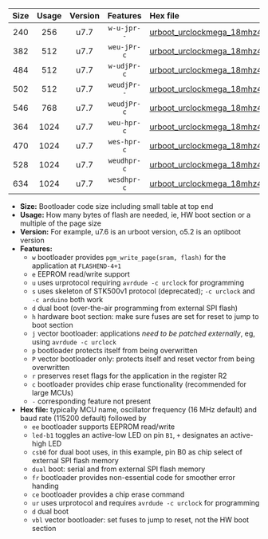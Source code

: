 |Size|Usage|Version|Features|Hex file|
|:-:|:-:|:-:|:-:|:--|
|240|256|u7.7|`w-u-jpr--`|[urboot_urclockmega_18mhz432_57600bps_led+c7_ur_vbl.hex](https://raw.githubusercontent.com/stefanrueger/urboot.hex/main/boards/urclockmega/fcpu_18mhz432/57600_bps/urboot_urclockmega_18mhz432_57600bps_led+c7_ur_vbl.hex)|
|382|512|u7.7|`weu-jPr-c`|[urboot_urclockmega_18mhz432_57600bps_ee_led+c7_fr_ce_ur_vbl.hex](https://raw.githubusercontent.com/stefanrueger/urboot.hex/main/boards/urclockmega/fcpu_18mhz432/57600_bps/urboot_urclockmega_18mhz432_57600bps_ee_led+c7_fr_ce_ur_vbl.hex)|
|484|512|u7.7|`w-udjPr-c`|[urboot_urclockmega_18mhz432_57600bps_led+c7_csb3_dual_fr_ce_ur_vbl.hex](https://raw.githubusercontent.com/stefanrueger/urboot.hex/main/boards/urclockmega/fcpu_18mhz432/57600_bps/urboot_urclockmega_18mhz432_57600bps_led+c7_csb3_dual_fr_ce_ur_vbl.hex)|
|502|512|u7.7|`weudjPr--`|[urboot_urclockmega_18mhz432_57600bps_ee_led+c7_csb3_dual_fr_ur_vbl.hex](https://raw.githubusercontent.com/stefanrueger/urboot.hex/main/boards/urclockmega/fcpu_18mhz432/57600_bps/urboot_urclockmega_18mhz432_57600bps_ee_led+c7_csb3_dual_fr_ur_vbl.hex)|
|546|768|u7.7|`weudjPr-c`|[urboot_urclockmega_18mhz432_57600bps_ee_led+c7_csb3_dual_fr_ce_ur_vbl.hex](https://raw.githubusercontent.com/stefanrueger/urboot.hex/main/boards/urclockmega/fcpu_18mhz432/57600_bps/urboot_urclockmega_18mhz432_57600bps_ee_led+c7_csb3_dual_fr_ce_ur_vbl.hex)|
|364|1024|u7.7|`weu-hpr-c`|[urboot_urclockmega_18mhz432_57600bps_ee_led+c7_fr_ce_ur.hex](https://raw.githubusercontent.com/stefanrueger/urboot.hex/main/boards/urclockmega/fcpu_18mhz432/57600_bps/urboot_urclockmega_18mhz432_57600bps_ee_led+c7_fr_ce_ur.hex)|
|470|1024|u7.7|`wes-hpr-c`|[urboot_urclockmega_18mhz432_57600bps_ee_led+c7_fr_ce.hex](https://raw.githubusercontent.com/stefanrueger/urboot.hex/main/boards/urclockmega/fcpu_18mhz432/57600_bps/urboot_urclockmega_18mhz432_57600bps_ee_led+c7_fr_ce.hex)|
|528|1024|u7.7|`weudhpr-c`|[urboot_urclockmega_18mhz432_57600bps_ee_led+c7_csb3_dual_fr_ce_ur.hex](https://raw.githubusercontent.com/stefanrueger/urboot.hex/main/boards/urclockmega/fcpu_18mhz432/57600_bps/urboot_urclockmega_18mhz432_57600bps_ee_led+c7_csb3_dual_fr_ce_ur.hex)|
|634|1024|u7.7|`wesdhpr-c`|[urboot_urclockmega_18mhz432_57600bps_ee_led+c7_csb3_dual_fr_ce.hex](https://raw.githubusercontent.com/stefanrueger/urboot.hex/main/boards/urclockmega/fcpu_18mhz432/57600_bps/urboot_urclockmega_18mhz432_57600bps_ee_led+c7_csb3_dual_fr_ce.hex)|

- **Size:** Bootloader code size including small table at top end
- **Usage:** How many bytes of flash are needed, ie, HW boot section or a multiple of the page size
- **Version:** For example, u7.6 is an urboot version, o5.2 is an optiboot version
- **Features:**
  + `w` bootloader provides `pgm_write_page(sram, flash)` for the application at `FLASHEND-4+1`
  + `e` EEPROM read/write support
  + `u` uses urprotocol requiring `avrdude -c urclock` for programming
  + `s` uses skeleton of STK500v1 protocol (deprecated); `-c urclock` and `-c arduino` both work
  + `d` dual boot (over-the-air programming from external SPI flash)
  + `h` hardware boot section: make sure fuses are set for reset to jump to boot section
  + `j` vector bootloader: applications *need to be patched externally*, eg, using `avrdude -c urclock`
  + `p` bootloader protects itself from being overwritten
  + `P` vector bootloader only: protects itself and reset vector from being overwritten
  + `r` preserves reset flags for the application in the register R2
  + `c` bootloader provides chip erase functionality (recommended for large MCUs)
  + `-` corresponding feature not present
- **Hex file:** typically MCU name, oscillator frequency (16 MHz default) and baud rate (115200 default) followed by
  + `ee` bootloader supports EEPROM read/write
  + `led-b1` toggles an active-low LED on pin `B1`, `+` designates an active-high LED
  + `csb0` for dual boot uses, in this example, pin B0 as chip select of external SPI flash memory
  + `dual` boot: serial and from external SPI flash memory
  + `fr` bootloader provides non-essential code for smoother error handing
  + `ce` bootloader provides a chip erase command
  + `ur` uses urprotocol and requires `avrdude -c urclock` for programming
  + `d` dual boot
  + `vbl` vector bootloader: set fuses to jump to reset, not the HW boot section
